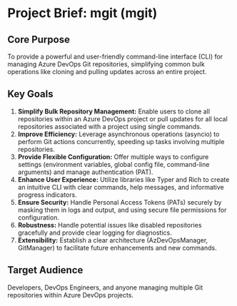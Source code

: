 # Project Brief: mgit (mgit)

## Core Purpose

To provide a powerful and user-friendly command-line interface (CLI) for managing Azure DevOps Git repositories, simplifying common bulk operations like cloning and pulling updates across an entire project.

## Key Goals

1.  **Simplify Bulk Repository Management:** Enable users to clone all repositories within an Azure DevOps project or pull updates for all local repositories associated with a project using single commands.
2.  **Improve Efficiency:** Leverage asynchronous operations (asyncio) to perform Git actions concurrently, speeding up tasks involving multiple repositories.
3.  **Provide Flexible Configuration:** Offer multiple ways to configure settings (environment variables, global config file, command-line arguments) and manage authentication (PAT).
4.  **Enhance User Experience:** Utilize libraries like Typer and Rich to create an intuitive CLI with clear commands, help messages, and informative progress indicators.
5.  **Ensure Security:** Handle Personal Access Tokens (PATs) securely by masking them in logs and output, and using secure file permissions for configuration.
6.  **Robustness:** Handle potential issues like disabled repositories gracefully and provide clear logging for diagnostics.
7.  **Extensibility:** Establish a clear architecture (AzDevOpsManager, GitManager) to facilitate future enhancements and new commands.

## Target Audience

Developers, DevOps Engineers, and anyone managing multiple Git repositories within Azure DevOps projects.
